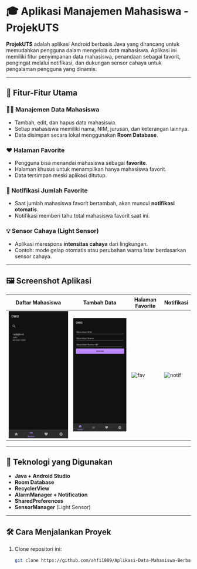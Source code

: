 # 🎓 Aplikasi Manajemen Mahasiswa - ProjekUTS



**ProjekUTS** adalah aplikasi Android berbasis Java yang dirancang untuk memudahkan pengguna dalam mengelola data mahasiswa. Aplikasi ini memiliki fitur penyimpanan data mahasiswa, penandaan sebagai favorit, pengingat melalui notifikasi, dan dukungan sensor cahaya untuk pengalaman pengguna yang dinamis.

---

## 🌟 Fitur-Fitur Utama

### 👨‍🎓 Manajemen Data Mahasiswa
- Tambah, edit, dan hapus data mahasiswa.
- Setiap mahasiswa memiliki nama, NIM, jurusan, dan keterangan lainnya.
- Data disimpan secara lokal menggunakan **Room Database**.

### ❤️ Halaman Favorite
- Pengguna bisa menandai mahasiswa sebagai **favorite**.
- Halaman khusus untuk menampilkan hanya mahasiswa favorit.
- Data tersimpan meski aplikasi ditutup.

### 🔔 Notifikasi Jumlah Favorite
- Saat jumlah mahasiswa favorit bertambah, akan muncul **notifikasi otomatis**.
- Notifikasi memberi tahu total mahasiswa favorit saat ini.

### 💡 Sensor Cahaya (Light Sensor)
- Aplikasi merespons **intensitas cahaya** dari lingkungan.
- Contoh: mode gelap otomatis atau perubahan warna latar berdasarkan sensor cahaya.

---

## 🖼️ Screenshot Aplikasi

| Daftar Mahasiswa | Tambah Data | Halaman Favorite | Notifikasi |
|------------------|-------------|------------------|------------|
| ![daftar](screenshots/Screenshot%202025-05-31%20200241.png) | ![tambah](screenshots/Screenshot%202025-05-31%20200217.png) | ![fav](screenshots/favorite.png) | ![notif](screenshots/notification.png) |

---

## 🧠 Teknologi yang Digunakan

- **Java + Android Studio**
- **Room Database**
- **RecyclerView**
- **AlarmManager + Notification**
- **SharedPreferences**
- **SensorManager** (Light Sensor)

---

## 🛠️ Cara Menjalankan Proyek

1. Clone repositori ini:
   ```bash
   git clone https://github.com/ahfi1809/Aplikasi-Data-Mahasiswa-Berbasis-Android.git

